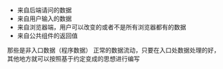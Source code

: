 - 来自后端请问的数据
- 来自用户输入的数据
- 来自浏览器端，用户可以改变的或者不是所有浏览器都有的数据
- 来自公共组件的返回值

那些是非入口数据（程序数据）
    正常的数据流动，只要在入口处数据处理的好，其他地方就可以按照基于约定变成的思想进行编写
